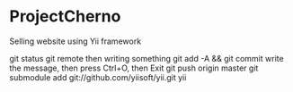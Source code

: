 # ProjectCherno
Selling website using Yii framework

git status
git remote
then writing something
git add -A && git commit
write the message, then press Ctrl+O, then Exit
git push origin master
git submodule add git://github.com/yiisoft/yii.git yii